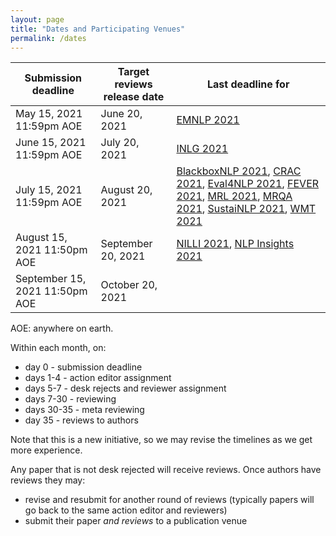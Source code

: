 ```yaml
---
layout: page
title: "Dates and Participating Venues"
permalink: /dates
---
```


| Submission deadline | Target reviews release date | Last deadline for |
|---------------------|------------|-------------------|
| May 15, 2021 11:59pm AOE |  June 20, 2021 | [EMNLP 2021](https://2021.emnlp.org/) |
| June 15, 2021 11:59pm AOE |  July 20, 2021 | [INLG 2021](https://inlg2021.github.io/pages/calls.html) |
| July 15, 2021 11:59pm AOE | August 20, 2021 | [BlackboxNLP 2021](https://blackboxnlp.github.io/), [CRAC 2021](https://sites.google.com/view/crac2021/), [Eval4NLP 2021](https://eval4nlp.github.io/), [FEVER 2021](https://fever.ai/workshop.html), [MRL 2021](https://sites.google.com/view/mrl-2021/home?authuser=0), [MRQA 2021](https://mrqa.github.io/), [SustaiNLP 2021](https://sites.google.com/view/sustainlp2021), [WMT 2021](http://statmt.org/wmt21/) |
| August 15, 2021 11:50pm AOE | September 20, 2021 | [NILLI 2021](https://www.cs.mcgill.ca/~pparth2/nilli_workshop/), [NLP Insights 2021](https://insights-workshop.github.io/) |
| September 15, 2021 11:50pm AOE | October 20, 2021 | |

AOE: anywhere on earth.

Within each month, on:
- day 0 - submission deadline
- days 1-4 - action editor assignment
- days 5-7 - desk rejects and reviewer assignment
- days 7-30 - reviewing
- days 30-35 - meta reviewing
- day 35 - reviews to authors

Note that this is a new initiative, so we may revise the timelines as we get more experience.

Any paper that is not desk rejected will receive reviews. Once authors have reviews they may:
- revise and resubmit for another round of reviews (typically papers will go back to the same action editor and reviewers)
- submit their paper *and reviews* to a publication venue

